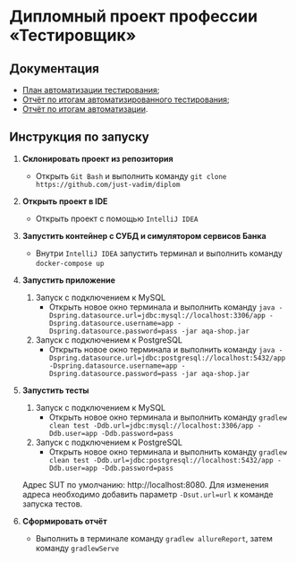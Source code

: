 # Дипломный проект профессии «Тестировщик»
## Документация
- [План автоматизации тестирования](https://github.com/just-vadim/diplom/blob/master/documentation/Plan.md);
- [Отчёт по итогам автоматизированного тестирования](https://github.com/just-vadim/diplom/blob/master/documentation/Report.md);
- [Отчёт по итогам автоматизации](https://github.com/just-vadim/diplom/blob/master/documentation/Summary.md).

## Инструкция по запуску
1. **Склонировать проект из репозитория**
    - Открыть `Git Bash` и выполнить команду `git clone https://github.com/just-vadim/diplom`
2. **Открыть проект в IDE**
    - Открыть проект с помощью `IntelliJ IDEA`
3. **Запустить контейнер с СУБД и симулятором сервисов Банка**
    - Внутри `IntelliJ IDEA` запустить терминал и выполнить команду `docker-compose up`
4. **Запустить приложение**
    1. Запуск с подключением к MySQL
        - Открыть новое окно терминала и выполнить команду `java -Dspring.datasource.url=jdbc:mysql://localhost:3306/app -Dspring.datasource.username=app -Dspring.datasource.password=pass -jar aqa-shop.jar`
    2. Запуск с подключением к PostgreSQL
        - Открыть новое окно терминала и выполнить команду `java -Dspring.datasource.url=jdbc:postgresql://localhost:5432/app -Dspring.datasource.username=app -Dspring.datasource.password=pass -jar aqa-shop.jar`
5. **Запустить тесты**
    1. Запуск с подключением к MySQL
        - Открыть новое окно терминала и выполнить команду `gradlew clean test -Ddb.url=jdbc:mysql://localhost:3306/app -Ddb.user=app -Ddb.password=pass`
    2. Запуск с подключением к PostgreSQL
        - Открыть новое окно терминала и выполнить команду `gradlew clean test -Ddb.url=jdbc:postgresql://localhost:5432/app -Ddb.user=app -Ddb.password=pass`
    
    Адрес SUT по умолчанию: http://localhost:8080. Для изменения адреса необходимо добавить параметр `-Dsut.url=url` к команде запуска тестов.

6. **Сформировать отчёт**
    - Выполнить в терминале команду `gradlew allureReport`, затем команду `gradlewServe`

